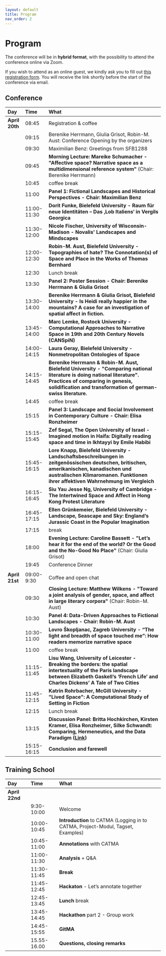 ```yaml
---
layout: default
title: Program
nav_order: 2
---
```


# Program

The conference will be in **hybrid format**, with the possibility to attend the conference online via Zoom.

If you wish to attend as an online guest, we kindly ask you to fill out [this registration form](https://forms.gle/GwLU7mYXemisvi7h7). You will receive the link shortly before the start of the conference via email.

## Conference

| Day            | Time        | What                                                                                                                                                                                                                         |
|:---------------|:------------|:-----------------------------------------------------------------------------------------------------------------------------------------------------------------------------------------------------------------------------|
| **April 20th** | 08:45       | Registration & coffee                                                                                                                                                                                                        |
|                | 09:15       | Berenike Herrmann, Giulia Grisot, Robin-M. Aust: Conference Opening by the organizers                                                                                                                                        
|                | 09:30       | Maximilian Benz: Greetings from SFB1288                                                                                                                                                                                      
|                | 09:45       | **Morning Lecture: Mareike Schumacher \- "Affective space? Narrative space as a multidimensional reference system"** (Chair: Berenike Herrmann)                                                                              |
|                | 10:45       | coffee break                                                                                                                                                                                                                 |
|                | 11:00       | **Panel 1: Fictional Landscapes and Historical Perspectives - Chair: Maximilian Benz**                                                                                                                                       |
|                | 11:00-11:30 | **Dorit Funke, Bielefeld University - Raum für neue Identitäten – Das ‚Lob Italiens‘ in Vergils Georgica**                                                                                                                   |
|                | 11:30-12:00 | **Nicole Fischer, University of Wisconsin-Madison - Novalis' Landscapes and Mindscapes**                                                                                                                                     |
|                | 12:00-12:30 | **Robin-M. Aust, Bielefeld University - Topographies of hate? The Connotation(s) of Space and Place in the Works of Thomas Bernhard**                                                                                        |
|                | 12:30       | Lunch break                                                                                                                                                                                                                  |
|                | 13:30       | **Panel 2: Poster Session - Chair: Berenike Herrmann & Giulia Grisot**                                                                                                                                                       |
|                | 13:30-14:00 | **Berenike Herrmann & Giulia Grisot, Bielefeld University - Is Heidi really happier in the mountains? A case for an investigation of spatial affect in fiction.**                                                            |
|                | 13:45-14:00 | **Marc Lemke, Rostock University - Computational Approaches to Narrative Space in 19th and 20th Century Novels (CANSpiN)**                                                                                                   |
|                | 14:00-14:15 | **Laura Geray, Bielefeld University - Nonmetropolitan Ontologies of Space**                                                                                                                                                  |
|                | 14:15-14:45 | **Berenike Herrmann & Robin-M. Aust, Bielefeld University - "Comparing national literature is doing national literature". Practices of comparing in genesis, solidification and transformation of german-swiss literature.** |
|                | 14:45       | coffee break                                                                                                                                                                                                                 |
|                | 15:15       | **Panel 3: Landscape and Social Involvement in Contemporary Culture - Chair: Elisa Ronzheimer**                                                                                                                              |
|                | 15:15-15:45 | **Zef Segal, The Open University of Israel - Imagined motion in Haifa: Digitally reading space and time in Ikhtayyi by Emile Habibi**                                                                                        |
|                | 15:45-16:15 | **Lore Knapp, Bielefeld University - Landschaftsbeschreibungen in zeitgenössischen deutschen, britischen, amerikanischen, kanadischen und australischen Klimaromanen. Funktionen ihrer affektiven Wahrnehmung im Vergleich** |
|                | 16:15-16:45 | **Siu Yau Jesse Ng, University of Cambridge - The Intertwined Space and Affect in Hong Kong Protest Literature**                                                                                                             |
|                | 16:45-17:15 | **Ellen Grünkemeier, Bielefeld University - Landscape, Seascape and Sky: England’s Jurassic Coast in the Popular Imagination**                                                                                               |
|                | 17:15       | break                                                                                                                                                                                                                        |
|                | 18:00       | **Evening Lecture: Caroline Bassett - "Let’s hear it for the end of the world? Or the Good and the No-Good No Place"** (Chair: Giulia Grisot)                                                                                |
|                | 19:45       | Conference Dinner                                                                                                                                                                                                            |
|                |             |                                                                                                                                                                                                                              |
| **April 21st** | 09:00-9:30  | Coffee and open chat                                                                                                                                                                                                         |
|                | 09:30       | **Closing Lecture: Matthew Wilkens - "Toward a joint analysis of gender, space, and affect in large literary corpora"** (Chair: Robin-M. Aust)                                                                               |
|                | 10:30       | **Panel 4: Data-Driven Approaches to Fictional Landscapes - Chair: Robin-M. Aust**                                                                                                                                           |
|                | 10:30-11:00 | **Lovro Škopljanac, Zagreb University - “The light and breadth of space touched me”: How readers memorize narrative space**                                                                                                  |
|                | 11:00       | coffee break                                                                                                                                                                                                                 |
|                | 11:15-11:45 | **Lisu Wang, University of Leicester - Breaking the borders: the spatial intertextuality of the Paris landscape between Elizabeth Gaskell’s ‘French Life’ and Charles Dickens’ A Tale of Two Cities**                        |                                                                                                                                                                                                              |
|                | 11:45-12:15 | **Katrin Rohrbacher, McGill University - "Lived Space": A Computational Study of Setting in Fiction**                                                                                                                        |
|                | 12:15       | Lunch break                                                                                                                                                                                                                  |
|                | 13:15       | **Discussion Panel: Britta Hochkirchen, Kirsten Kramer, Elisa Ronzheimer, Silke Schwandt: Comparing, Hermeneutics, and the Data Paradigm ([Link](https://comparing-landscapes.github.io/panel.html))**                       |
|                | 15:15-16:15 | **Conclusion and farewell**                                                                                                                                                                                                  




## Training School

| Day            | Time         | What                                                                             |
|:---------------|:-------------|:---------------------------------------------------------------------------------|
| **April 22nd** |              |                                                                                  |
|                | 9:30-10:00   | Welcome                                                                          |
|                | 10:00-10:45  | **Introduction** to CATMA (Logging in to CATMA, Project-Modul, Tagset, Examples) |
|                | 10:45-11:00  | **Annotations** with CATMA                                                       | 
|                | 11:00-11:30  | **Analysis** + Q&A                                                               |
|                | 11:30-11:45  | **Break**                                                                        |
|                | 11:45-12:45  | **Hackaton** - Let’s annotate together                                           |
|                | 12:45-13:45  | **Lunch** break                                                                  |
|                | 13:45-14:45  | **Hackathon** part 2 - Group work                                                | 
|                | 14:45-15:55  | **GitMA**                                                                        |
|                | 15.55-16.00  | **Questions, closing remarks**                                                   | 




